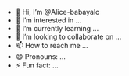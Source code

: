 - 👋 Hi, I’m @Alice-babayalo
- 👀 I’m interested in ...
- 🌱 I’m currently learning ...
- 💞️ I’m looking to collaborate on ...
- 📫 How to reach me ...
- 😄 Pronouns: ...
- ⚡ Fun fact: ...

<!---
Alice-babayalo/Alice-babayalo is a ✨ special ✨ repository because its `README.md` (this file) appears on your GitHub profile.
You can click the Preview link to take a look at your changes.
--->
